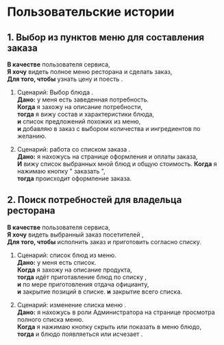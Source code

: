 # Пользовательские истории

## 1. Выбор из пунктов меню для составления заказа 

**В качестве** пользователя сервиса, \
**Я хочу** видеть полное меню ресторана и сделать заказ, \
**Для того, чтобы** узнать цену и поесть .

1. Сценарий: Выбор блюда . \
   **Дано:** у меня есть заведенная потребность. \
   **Когда** я захожу на описание потребности, \
   **тогда** я вижу состав и характеристики блюда, \
   **и** список предложений похожих из меню, \
   **и** добавляю в заказ с выбором количества и ингредиентов по желанию.

2. Сценарий: работа со списком заказа . \
   **Дано:** я нахожусь на странице оформления и оплаты заказа, \
   **И** вижу список выбранных мной блюд и общую стоимость.
   **Когда** я нажимаю кнопку " заказать ", \
   **тогда** происходит оформление заказа. 

## 2. Поиск потребностей для владельца ресторана 

**В качестве** пользователя сервиса, \
**Я хочу** видеть выбранный заказ посетителей , \
**Для того, чтобы** исполнить заказ и приготовить согласно списку.

1. Сценарий: список блюд из меню. \
   **Дано:** у меня есть список. \
   **Когда** я захожу на описание продукта, \
   **тогда** идёт приготавление блюд по списку , \
   **и** по мере приготовления отдача официанту, \
   **и** закрытие позиций в списке.
   **и** закрытие всего списка.

2. Сценарий: изменение списка меню . \
   **Дано:** я нахожусь в роли Администратора на странице просмотра полного списка меню. \
   **Когда** я нажимаю кнопку скрыть или показать в меню блюдо, \
   **тогда** и блюдо появляеться или исчезает .
